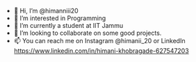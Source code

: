 - 👋 Hi, I’m @himanniii20
- 👀 I’m interested in Programming 
- 🌱 I’m currently a student at IIT Jammu
- 💞️ I’m looking to collaborate on some good projects.
- 📫 You can reach me on Instagram @himanii_20 or LinkedIn https://www.linkedin.com/in/himani-khobragade-627547203

<!---
himanniii20/himanniii20 is a ✨ special ✨ repository because its `README.md` (this file) appears on your GitHub profile.
You can click the Preview link to take a look at your changes.
--->
